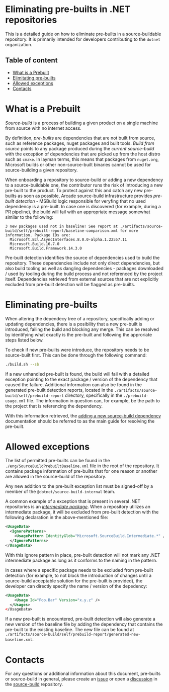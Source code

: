 # Eliminating pre-builts in .NET repositories

This is a detailed guide on how to eliminate pre-builts in a source-buildable repository.
It is primarily intended for developers contributing to the `dotnet` organization.

## Table of content
  - [What is a Prebuilt](#what-is-a-prebuilt)
  - [Elimitating pre-builts](#eliminating-pre-builts)
  - [Allowed exceptions](#allowed-exceptions)
  - [Contacts](#contacts)

# What is a Prebuilt

_Source-build_ is a process of building a given product on a single machine from source with no internet access.

By definition, _pre-builts_ are dependencies that are not built from source, such as reference packages, nuget packages and built tools. _Build from source_ points to any package produced during the _current source-build_ with the exception of dependencies that are picked up from the host distro such as `cmake`.
In layman terms, this means that packages from `nuget.org`, Microsoft builds or other non-source-built binaries cannot be used for source-building a given repository.

When onboarding a repository to source-build or adding a new dependency to a source-buildable one, the contributor runs the risk of introducing a new pre-built to the product. 
To protect against this and catch any new pre-builts as soon as possible, Arcade source-build infrastructure provides _pre-built detection_ - MSBuild logic responsible for veryfing that no used dependency is a pre-built. In case one is discovered (for example, during a PR pipeline), the build will fail with an appropriate message somewhat similar to the following:

```
3 new packages used not in baseline! See report at ./artifacts/source-build/self/prebuilt-report/baseline-comparison.xml for more information. Package IDs are:
  Microsoft.Bcl.AsyncInterfaces.8.0.0-alpha.1.22557.11  
  Microsoft.Build.16.7.0
  Microsoft.Build.Framework.14.3.0
```

Pre-built detection identifies the source of dependencies used to build the repository. 
These dependencies include not only direct dependencies, but also build tooling as well as dangling dependencies - packages downloaded / used by tooling during the build process and not referenced by the project itself.
Dependencies retrieved from external sources that are not explicitly excluded from pre-built detection will be flagged as pre-builts.

# Eliminating pre-builts

When altering the dependecy tree of a repository, specifically adding or updating dependencies, there is a posibility that a new pre-built is introduced, failing the build and blocking any merge.
This can be resolved by identifying what exactly is the pre-built and following the approriate steps listed below.

To check if new pre-builts were introduce, the repository needs to be source-built first. This can be done through the following command:

```sh
./build.sh --sb
```

If a new unhandled pre-built is found, the build will fail with a detailed exception pointing to the exact package / version of the dependency that caused the failure.
Additional information can also be found in the generated pre-built detection reports, located in the `./artifacts/source-build/self/prebuild-report` directory, specifically in the `./prebuild-usage.xml` file. The information in question can, for example, be the path to the project that is referencing the dependency.

With this information retrieved, the [adding a new source-build dependency](https://github.com/dotnet/source-build/blob/main/Documentation/sourcebuild-in-repos/new-dependencies.md#adding-dependencies) documentation should be referred to as the main guide for resolving the pre-built.

# Allowed exceptions

The list of permitted pre-builts can be found in the `./eng/SourceBuildPrebuiltBaseline.xml` file in the root of the repository. It contains package information of pre-builts that for one reason or another are allowed in the source-build of the repository.

Any new addition to the pre-built exception list must be signed-off by a member of the `@dotnet/source-build-internal` team.

A common example of a exception that is present in several .NET repositories is an [_intermediate package_](https://github.com/dotnet/source-build/blob/main/Documentation/planning/arcade-powered-source-build/intermediate-nupkg.md).
When a repository utilizes an intermediate package, it will be excluded from pre-built detection with the following declaration in the above-mentioned file:

```xml
<UsageData>
  <IgnorePatterns>
    <UsagePattern IdentityGlob="Microsoft.SourceBuild.Intermediate.*" />
  </IgnorePatterns>
</UsageData>
```

With this ignore pattern in place, pre-built detection will not mark any .NET intermediate package as long as it conforms to the naming in the pattern.

In cases where a specific package needs to be excluded from pre-built detection (for example, to not block the introduction of changes until a source-build acceptable solution for the pre-built is provided), the developer can directly specify the name / version of the depedency:

```xml
<UsageData>
    <Usage Id="Foo.Bar" Version="x.y.z" />
  </Usages>
</UsageData>
```

If a new pre-built is encountered, pre-built detection will also generate a new version of the baseline file by adding the dependency that contains the pre-built to the existing baseline.
The new file can be found at `./artifacts/source-build/self/prebuild-report/generated-new-baseline.xml`.

# Contacts

For any questions or additional information about this document, pre-builts or source-build in general, please create an [issue](https://github.com/dotnet/source-build/issues) or open a [discussion](https://github.com/dotnet/source-build/discussions) in the [source-build](https://github.com/dotnet/source-build) repository.
